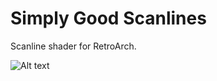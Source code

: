 # Simply Good Scanlines

Scanline shader for RetroArch.

![Alt text](relative/path/to/img.jpg?raw=true "Title")
